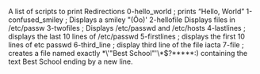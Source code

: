 A list of scripts to print Redirections
0-hello_world ; prints “Hello, World”
1-confused_smiley ; Displays a smiley "(Ôo)'
2-hellofile Displays files in /etc/passw 
3-twofiles ; Displays  /etc/passwd and  /etc/hosts
4-lastlines ; displays the last 10 lines of /etc/passwd
5-firstlines ; displays the first 10 lines of etc passwd
6-third_line ; display third line of the file iacta
7-file ; creates a file named exactly \*\\'"Best School"\'\\*$\?\*\*\*\*\*:) containing the text Best School ending by a new line.

